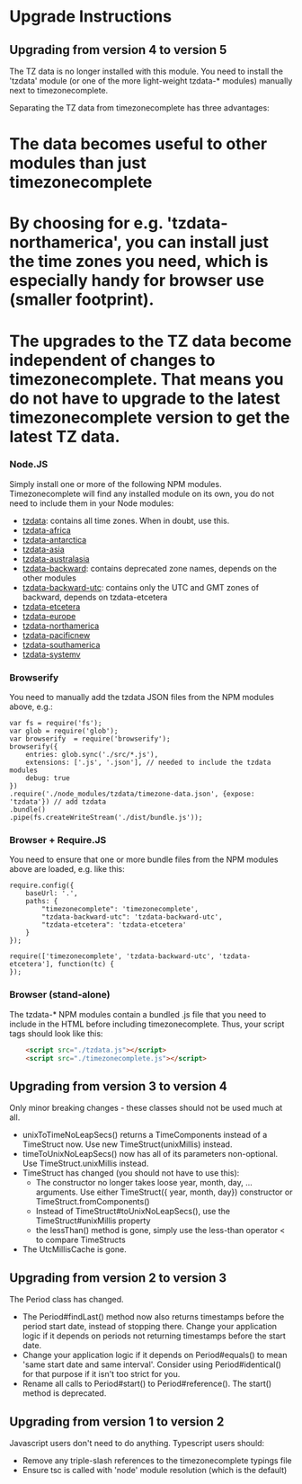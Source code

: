
# Upgrade Instructions


## Upgrading from version 4 to version 5

The TZ data is no longer installed with this module. You need to install the 'tzdata' module (or one of the more light-weight tzdata-* modules) manually next to timezonecomplete.

Separating the TZ data from timezonecomplete has three advantages:
# The data becomes useful to other modules than just timezonecomplete
# By choosing for e.g. 'tzdata-northamerica', you can install just the time zones you need, which is especially handy for browser use (smaller footprint).
# The upgrades to the TZ data become independent of changes to timezonecomplete. That means you do not have to upgrade to the latest timezonecomplete version to get the latest TZ data.

### Node.JS

Simply install one or more of the following NPM modules. Timezonecomplete will find any installed module on its own, you do not need to include them in your Node modules:

* [tzdata](https://npmjs.com/package/tzdata): contains all time zones. When in doubt, use this.
* [tzdata-africa](https://npmjs.com/package/tzdata-africa)
* [tzdata-antarctica](https://npmjs.com/package/tzdata-antarctica)
* [tzdata-asia](https://npmjs.com/package/tzdata-asia)
* [tzdata-australasia](https://npmjs.com/package/tzdata-australasia)
* [tzdata-backward](https://npmjs.com/package/tzdata-backward): contains deprecated zone names, depends on the other modules
* [tzdata-backward-utc](https://npmjs.com/package/tzdata-backward-utc): contains only the UTC and GMT zones of backward, depends on tzdata-etcetera
* [tzdata-etcetera](https://npmjs.com/package/tzdata-etcetera)
* [tzdata-europe](https://npmjs.com/package/tzdata-europe)
* [tzdata-northamerica](https://npmjs.com/package/tzdata-northamerica)
* [tzdata-pacificnew](https://npmjs.com/package/tzdata-pacificnew)
* [tzdata-southamerica](https://npmjs.com/package/tzdata-southamerica)
* [tzdata-systemv](https://npmjs.com/package/tzdata-systemv)


### Browserify

You need to manually add the tzdata JSON files from the NPM modules above, e.g.:

```
var fs = require('fs');
var glob = require('glob');
var browserify  = require('browserify');
browserify({
    entries: glob.sync('./src/*.js'),
    extensions: ['.js', '.json'], // needed to include the tzdata modules
    debug: true
})
.require('./node_modules/tzdata/timezone-data.json', {expose: 'tzdata'}) // add tzdata
.bundle()
.pipe(fs.createWriteStream('./dist/bundle.js'));
```

### Browser + Require.JS

You need to ensure that one or more bundle files from the NPM modules above are loaded, e.g. like this:

```
require.config({
    baseUrl: '.',
    paths: {
        "timezonecomplete": 'timezonecomplete',
        "tzdata-backward-utc": 'tzdata-backward-utc',
        "tzdata-etcetera": 'tzdata-etcetera'
    }
});

require(['timezonecomplete', 'tzdata-backward-utc', 'tzdata-etcetera'], function(tc) {
});
```

### Browser (stand-alone)

The tzdata-* NPM modules contain a bundled .js file that you need to include in the HTML before including timezonecomplete. Thus, your script tags should look like this:

```html
	<script src="./tzdata.js"></script>
	<script src="./timezonecomplete.js"></script>
```


## Upgrading from version 3 to version 4

Only minor breaking changes - these classes should not be used much at all.

* unixToTimeNoLeapSecs() returns a TimeComponents instead of a TimeStruct now. Use new TimeStruct(unixMillis) instead.
* timeToUnixNoLeapSecs() now has all of its parameters non-optional. Use TimeStruct.unixMillis instead.
* TimeStruct has changed (you should not have to use this):
  * The constructor no longer takes loose year, month, day, ... arguments. Use either TimeStruct({ year, month, day}) constructor or TimeStruct.fromComponents()
  * Instead of TimeStruct#toUnixNoLeapSecs(), use the TimeStruct#unixMillis property
  * the lessThan() method is gone, simply use the less-than operator < to compare TimeStructs
* The UtcMillisCache is gone.

## Upgrading from version 2 to version 3

The Period class has changed.

* The Period#findLast() method now also returns timestamps before the period start date, instead of stopping there. Change your application logic if it depends on periods not returning timestamps before the start date.
* Change your application logic if it depends on Period#equals() to mean 'same start date and same interval'. Consider using Period#identical() for that purpose if it isn't too strict for you.
* Rename all calls to Period#start() to Period#reference().  The start() method is deprecated.

## Upgrading from version 1 to version 2

Javascript users don't need to do anything. Typescript users should:
* Remove any triple-slash references to the timezonecomplete typings file
* Ensure tsc is called with 'node' module resolution (which is the default)
